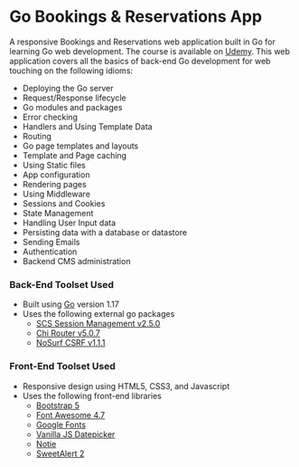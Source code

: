 # Go Bookings & Reservations App

A responsive Bookings and Reservations web application built in Go for learning Go web development. The course is available on [Udemy](https://www.udemy.com/course/building-modern-web-applications-with-go/).
This web application covers all the basics of back-end Go development for web touching on the following idioms:
- Deploying the Go server 
- Request/Response lifecycle
- Go modules and packages
- Error checking
- Handlers and Using Template Data
- Routing
- Go page templates and layouts
- Template and Page caching
- Using Static files
- App configuration
- Rendering pages
- Using Middleware
- Sessions and Cookies
- State Management
- Handling User Input data
- Persisting data with a database or datastore
- Sending Emails
- Authentication
- Backend CMS administration


### Back-End Toolset Used
- Built using [Go](https://go.dev/) version 1.17
- Uses the following external go packages
  - [SCS Session Management v2.5.0](https://github.com/alexedwards/scs/v2) 
  - [Chi Router v5.0.7](https://github.com/go-chi/chi/v5)
  - [NoSurf CSRF v1.1.1](https://github.com/justinas/nosurf)

### Front-End Toolset Used
- Responsive design using HTML5, CSS3, and Javascript
- Uses the following front-end libraries
  - [Bootstrap 5](https://getbootstrap.com/)
  - [Font Awesome 4.7](https://font-awesome.com)
  - [Google Fonts](https://fonts.google.com/)
  - [Vanilla JS Datepicker](https://mymth.github.io/vanillajs-datepicker)
  - [Notie](https://github.com/jaredreich/notie)
  - [SweetAlert 2](https://sweetalert2.github.io/)